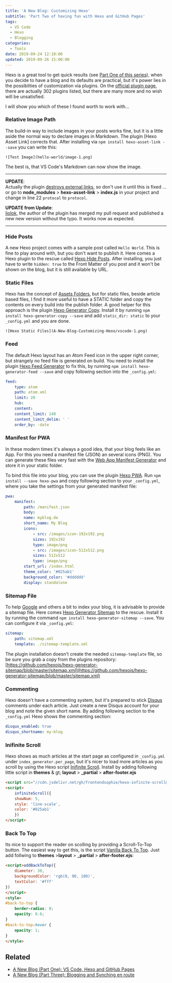 ```yaml
---
title: 'A New Blog: Customizing Hexo'
subtitle: 'Part Two of having fun with Hexo and GitHub Pages'
tags:
  - VS Code
  - Hexo
  - Blogging
categories:
  - Tools
date: 2019-09-24 12:10:00
updated: 2019-09-26 15:00:00
---
```


Hexo is a great tool to get quick results (see [Part One of this series](/categories/Tools/A-New-Blog-VS-Code-Hexo-and-GitHub-Pages/)), when you decide to have a blog and its defaults are practical, but it's power lies in the possiblities of customization via plugins. On the [official plugin page](https://hexo.io/plugins/index.html), there are actually 302 plugins listed, but there are many more and no wish will be unsatisfied.

I will show you which of these I found worth to work with...
<!-- more -->

### Relative Image Path

The build-in way to include images in your posts works fine, but it is a little aside the normal way to declare images in Markdown. The plugin [Hexo Asset Link] corrects that. After installing via ``npm install hexo-asset-link --save`` you can write this:

    ![Test Image](hello-world/image-1.png)

The best is, that VS Code's Markdown can now show the image.

---

**UPDATE**:  
Actually the plugin [destroys external links](https://github.com/liolok/hexo-asset-link/issues/3), so don't use it until this is fixed ... or go to **node_modules** &gt; **hexo-asset-link** &gt; **index.js** in your project and change in line 22 ``protocal`` to ``protocol``.

**UPDATE from Update**:  
[liolok](https://github.com/liolok), the author of the plugin has merged my pull request and published a new new version without the typo. It works now as expected.

---

### Hide Posts

A new Hexo project comes with a sample post called ``Hello World``. This is fine to play around with, but you don't want to publish it. Here comes a Hexo plugin to the rescue called [Hexo Hide Posts](https://github.com/printempw/hexo-hide-posts). After installing, you just have to write ``hidden: true`` to the Front Matter of you post and it won't be shown on the blog, but it is still available by URL.

### Static Files

Hexo has the concept of [Assets Folders](https://hexo.io/docs/asset-folders), but for static files, beside article based files, I find it more useful to have a STATIC folder and copy the contents on every build into the publish folder. A good helper for this approach is the plugin [Hexo Generator Copy](https://github.com/niahoo/hexo-generator-copy). Install it by running ``npm install hexo-generator-copy --save`` and add ``static_dir: static`` to your ``_config.yml`` and you are done.

    ![Hexo Static Files](A-New-Blog-Customizing-Hexo/vscode-1.png)

### Feed

The default Hexo layout has an Atom Feed icon in the upper right corner, but strangely no feed file is generated on build. You need to install the plugin [Hexo Feed Generator](https://github.com/hexojs/hexo-generator-feed) to fix this, by running ``npm install hexo-generator-feed --save`` and copy following section into the ``_config.yml``:

```yaml
feed:
    type: atom
    path: atom.xml
    limit: 20
    hub:
    content:
    content_limit: 140
    content_limit_delim: ' '
    order_by: -date
```

### Manifest for PWA

In these modern times it's always a good idea, that your blog feels like an App. For this you need a manifest file (JSON) an several icons (PNG). You can generate these files very fast with the [Web App Manifest Generator](https://app-manifest.firebaseapp.com) and store it in your static folder.

To bind this file into your blog, you can use the plugin [Hexo PWA](https://github.com/lavas-project/hexo-pwa). Run ``npm install --save hexo-pwa`` and copy following section to your ``_config.yml``, where you take the settings from your generated manifest file:

```yaml
pwa:
    manifest:
        path: /manifest.json
        body:
        name: myblog.de
        short_name: My Blog
        icons:
            - src: /images/icon-192x192.png
            sizes: 192x192
            type: image/png
            - src: /images/icon-512x512.png
            sizes: 512x512
            type: image/png
        start_url: /index.html
        theme_color: '#025ab1'
        background_color: '#dddddd'
        display: standalone
```

### Sitemap File

To help [Google](https://support.google.com/webmasters/answer/183668) and others a bit to index your blog, it is advisable to provide a sitemap file. Here comes [Hexo Generator Sitemap](https://github.com/hexojs/hexo-generator-sitemap) to the rescue. Install it by running the command ``npm install hexo-generator-sitemap --save``. You can configure it via ``_config.yml``:

```yaml
sitemap:
    path: sitemap.xml
    template: ./sitemap-template.xml
```

The plugin installation doesn't create the needed ``sitemap-template`` file, so be sure you grab a copy from the plugins repository: [https://github.com/hexojs/hexo-generator-sitemap/blob/master/sitemap.xml](https://github.com/hexojs/hexo-generator-sitemap/blob/master/sitemap.xml)

### Commenting

Hexo doesn't have a commenting system, but it's prepared to stick [Disqus](https://disqus.com/) comments under each article. Just create a new Disqus account for your blog and note the given short name. By adding following section to the ``_config.yml`` Hexo shows the commenting section:

```yaml
disqus_enabled: true
disqus_shortname: my-blog
```

### Inifinite Scroll

Hexo shows as much articles at the start page as configured in ``_config.yml`` under ``index_generator.per_page``, but it's nicer to load more articles as you scroll by using the Hexo script [Inifinite Scroll](https://github.com/FrontendSophie/hexo-infinite-scroll). Install by adding following little script in **themes** & gt; **layout** &gt; **_partial** &gt; **after-footer.ejs**

```html
<script src="//cdn.jsdelivr.net/gh/frontendsophie/hexo-infinite-scroll@2.0.0/dist/main.js"></script> 
<script>
    infiniteScroll({
    showNum: 5,
    style: 'line-scale',
    color: '#025ab1'
    })
</script>
```

### Back To Top

Its nice to support the reader on scolling by providing a Scroll-To-Top button. The easiest way to get this, is the script [Vanilla Back To Top](https://github.com/vfeskov/vanilla-back-to-top). Just add follwing to **themes** &gt;**layout** &gt; **_partial** &gt; **after-footer.ejs**:

```html
<script>addBackToTop({
    diameter: 30,
    backgroundColor: 'rgb(0, 90, 180)',
    textColor: '#fff'
})
</script>
<style>
#back-to-top {
    border-radius: 0;
    opacity: 0.6;
}
#back-to-top:hover {
    opacity: 1;
}
</style>
```

## Related

* [A New Blog (Part One): VS Code, Hexo and GitHub Pages](/categories/Tools/A-New-Blog-VS-Code-Hexo-and-GitHub-Pages/)
* [A New Blog (Part Three): Blogging and Synching en route](/categories/Tools/A-New-Blog-Blogging-and-Synching-en-route/)

